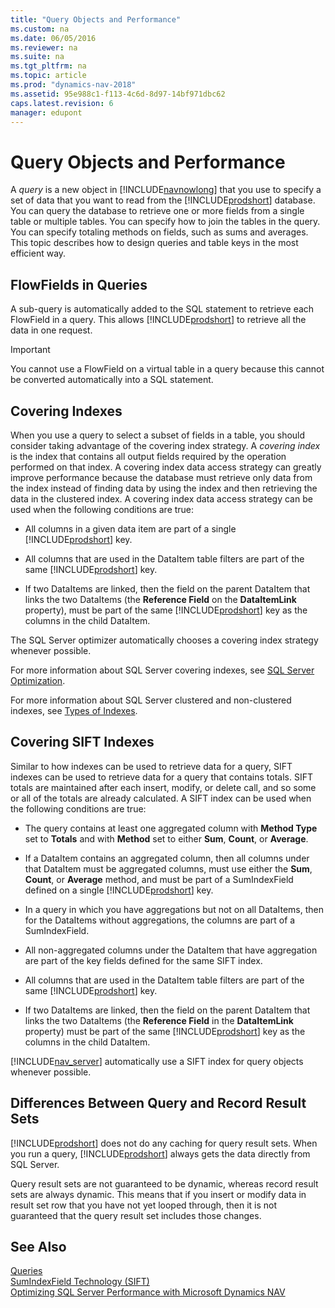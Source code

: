 ```yaml
---
title: "Query Objects and Performance"
ms.custom: na
ms.date: 06/05/2016
ms.reviewer: na
ms.suite: na
ms.tgt_pltfrm: na
ms.topic: article
ms.prod: "dynamics-nav-2018"
ms.assetid: 95e988c1-f113-4c6d-8d97-14bf971dbc62
caps.latest.revision: 6
manager: edupont
---
```

# Query Objects and Performance
A *query* is a new object in [!INCLUDE[navnowlong](../developer/includes/navnowlong_md.md)] that you use to specify a set of data that you want to read from the [!INCLUDE[prodshort](../developer/includes/prodshort.md)] database. You can query the database to retrieve one or more fields from a single table or multiple tables. You can specify how to join the tables in the query. You can specify totaling methods on fields, such as sums and averages. This topic describes how to design queries and table keys in the most efficient way.  
  
## FlowFields in Queries  
 A sub-query is automatically added to the SQL statement to retrieve each FlowField in a query. This allows [!INCLUDE[prodshort](../developer/includes/prodshort.md)] to retrieve all the data in one request.  
  
> [!IMPORTANT]  
>  You cannot use a FlowField on a virtual table in a query because this cannot be converted automatically into a SQL statement.  
  
## Covering Indexes  
 When you use a query to select a subset of fields in a table, you should consider taking advantage of the covering index strategy. A *covering index* is the index that contains all output fields required by the operation performed on that index. A covering index data access strategy can greatly improve performance because the database must retrieve only data from the index instead of finding data by using the index and then retrieving the data in the clustered index. A covering index data access strategy can be used when the following conditions are true:  
  
-   All columns in a given data item are part of a single [!INCLUDE[prodshort](../developer/includes/prodshort.md)] key.  
  
-   All columns that are used in the DataItem table filters are part of the same [!INCLUDE[prodshort](../developer/includes/prodshort.md)] key.  
  
-   If two DataItems are linked, then the field on the parent DataItem that links the two DataItems \(the **Reference Field** on the **DataItemLink** property\), must be part of the same [!INCLUDE[prodshort](../developer/includes/prodshort.md)] key as the columns in the child DataItem.  
  
 The SQL Server optimizer automatically chooses a covering index strategy whenever possible.  
  
 For more information about SQL Server covering indexes, see [SQL Server Optimization](http://go.microsoft.com/fwlink/?LinkId=257836).  
  
 For more information about SQL Server clustered and non-clustered indexes, see [Types of Indexes](http://go.microsoft.com/fwlink/?LinkID=257835).  
  
## Covering SIFT Indexes  
 Similar to how indexes can be used to retrieve data for a query, SIFT indexes can be used to retrieve data for a query that contains totals. SIFT totals are maintained after each insert, modify, or delete call, and so some or all of the totals are already calculated. A SIFT index can be used when the following conditions are true:  
  
-   The query contains at least one aggregated column with **Method Type** set to **Totals** and with **Method** set to either **Sum**, **Count**, or **Average**.  
  
-   If a DataItem contains an aggregated column, then all columns under that DataItem must be aggregated columns, must use either the **Sum**, **Count**, or **Average** method, and must be part of a SumIndexField defined on a single [!INCLUDE[prodshort](../developer/includes/prodshort.md)] key.  
  
-   In a query in which you have aggregations but not on all DataItems, then for the DataItems without aggregations, the columns are part of a SumIndexField.  
  
-   All non-aggregated columns under the DataItem that have aggregation are part of the key fields defined for the same SIFT index.  
  
-   All columns that are used in the DataItem table filters are part of the same [!INCLUDE[prodshort](../developer/includes/prodshort.md)] key.  
  
-   If two DataItems are linked, then the field on the parent DataItem that links the two DataItems \(the **Reference Field** in the **DataItemLink** property\) must be part of the same [!INCLUDE[prodshort](../developer/includes/prodshort.md)] key as the columns in the child DataItem.  
  
 [!INCLUDE[nav_server](../developer/includes/nav_server_md.md)] automatically use a SIFT index for query objects whenever possible.  
  
## Differences Between Query and Record Result Sets  
 [!INCLUDE[prodshort](../developer/includes/prodshort.md)] does not do any caching for query result sets. When you run a query, [!INCLUDE[prodshort](../developer/includes/prodshort.md)] always gets the data directly from SQL Server.  
  
 Query result sets are not guaranteed to be dynamic, whereas record result sets are always dynamic. This means that if you insert or modify data in result set row that you have not yet looped through, then it is not guaranteed that the query result set includes those changes.  
  
## See Also  
 [Queries](Queries.md)   
 [SumIndexField Technology \(SIFT\)](SumIndexField-Technology--SIFT-.md)   
 [Optimizing SQL Server Performance with Microsoft Dynamics NAV](Optimizing-SQL-Server-Performance-with-Microsoft-Dynamics-NAV.md)